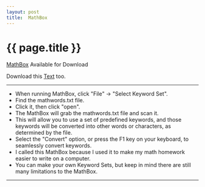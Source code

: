 ```yaml
---
layout: post
title:  MathBox
---
```


{{ page.title }}
================

[MathBox][] Available for Download

Download this [Text][] too.

---

<ul id="essay">
<li>When running MathBox, click "File" -> "Select Keyword Set".</li>
<li>Find the mathwords.txt file.</li>
<li>Click it, then click "open".</li>
<li>The MathBox will grab the mathwords.txt file and scan it.</li>
<li>This will allow you to use a set of predefined keywords, and those keywords will be converted into other words or characters, as determined by the file.</li>
<li>Select the "Convert" option, or press the F1 key on your keyboard, to seamlessly convert keywords.</li>
<li>I called this MathBox because I used it to make my math homework easier to write on a computer.</li>
<li>You can make your own Keyword Sets, but keep in mind there are still many limitations to the MathBox.</li>
</ul>

---

[MathBox]: https://raw.github.com/misterdustinface/MathBox/master/MathBox.jar
[Text]: https://raw.github.com/misterdustinface/MathBox/master/src/mathwords.txt
